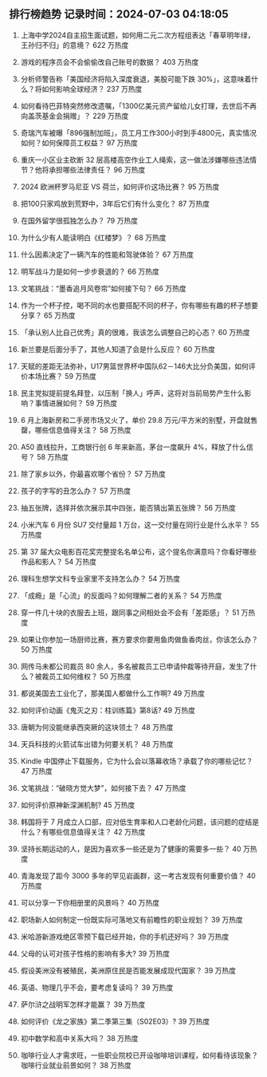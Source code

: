 
## 排行榜趋势 记录时间：2024-07-03 04:18:05
  
  1. 上海中学2024自主招生面试题，如何用二元二次方程组表达「春草明年绿，王孙归不归」的意境？ 622 万热度
    
  2. 游戏的程序员会不会偷偷改自己账号的数据？ 403 万热度
    
  3. 分析师警告称「美国经济将陷入深度衰退，美股可能下跌 30%」，这意味着什么？将如何影响全球经济？ 237 万热度
    
  4. 如何看待巴菲特突然修改遗嘱，「1300亿美元资产留给儿女打理，去世后不再向盖茨基金会捐赠」？ 229 万热度
    
  5. 奇瑞汽车被曝「896强制加班」，员工月工作300小时到手4800元，真实情况如何？如何保障员工权益？ 97 万热度
    
  6. 重庆一小区业主砍断 32 层高楼高空作业工人绳索，这一做法涉嫌哪些违法情节？他将承担哪些法律责任？ 96 万热度
    
  7. 2024 欧洲杯罗马尼亚 VS 荷兰，如何评价这场比赛？ 95 万热度
    
  8. 把100只家鸡放到荒野中，3年后它们有什么变化？ 87 万热度
    
  9. 在国外留学很孤独怎么办？ 79 万热度
    
  10. 为什么少有人能读明白《红楼梦》？ 68 万热度
    
  11. 什么因素决定了一辆汽车的性能和驾驶体验？ 67 万热度
    
  12. 明军战斗力是如何一步步衰退的？ 66 万热度
    
  13. 文笔挑战：“墨香追月风卷帘”如何接下句？ 66 万热度
    
  14. 作为一个杯子控，喝不同的水也要搭配不同的杯子，你有哪些有趣的杯子想要分享？ 65 万热度
    
  15. 「承认别人比自己优秀」真的很难，我该怎么调整自己的心态？ 60 万热度
    
  16. 新兰要是后面分手了，其他人知道了会是什么反应？ 60 万热度
    
  17. 天赋的差距无法弥补，U17男篮世界杯中国队62－146大比分负美国，如何评价本场比赛？ 59 万热度
    
  18. 民主党拟提前提名拜登，以压制「换人」呼声，这将对当前局势产生什么影响？事情进展如何？ 59 万热度
    
  19. 6 月上海新房和二手房市场又火了，单价 29.8 万元/平方米的别墅，开盘就售罄，哪些信息值得关注？ 58 万热度
    
  20. A50 直线拉升，工商银行创 6 年来新高，茅台一度飙升 4%，释放了什么信号？ 58 万热度
    
  21. 除了家乡以外，你最喜欢哪个省份？ 57 万热度
    
  22. 孩子的字写的丑怎么办？ 57 万热度
    
  23. 抽五张牌，选择并依次展示其中四张，能否猜出第五张牌？ 56 万热度
    
  24. 小米汽车 6 月份 SU7 交付量超 1 万台，这一交付量在同行业是什么水平？ 55 万热度
    
  25. 第 37 届大众电影百花奖完整提名名单公布，这个提名你满意吗？你看好哪些作品和影人？ 54 万热度
    
  26. 理科生想学文科专业家里不支持怎么办？ 54 万热度
    
  27. 「成瘾」是「心流」的反面吗？如何理解二者的关系？ 54 万热度
    
  28. 穿一件几十块的衣服去上班，跟同事之间相处会不会有「差距感」？ 51 万热度
    
  29. 如果让你参加一场厨师比赛，赛方要求你要用鱼肉做鱼香肉丝，你该怎么办？ 50 万热度
    
  30. 网传马未都公司裁员 80 余人，多名被裁员工已申请仲裁等待开庭，发生了什么？被裁员工如何维权？ 50 万热度
    
  31. 都说美国去工业化了，那美国人都做什么工作啊? 49 万热度
    
  32. 如何评价动画《鬼灭之刃：柱训练篇》第8话? 49 万热度
    
  33. 唐朝为何没能继承西突厥的这块领土？ 48 万热度
    
  34. 天兵科技的火箭试车出错为何要关机？ 48 万热度
    
  35. Kindle 中国停止下载服务，它为什么会以落幕收场？承载了你的哪些记忆？ 47 万热度
    
  36. 文笔挑战：“破晓方觉大梦”，如何接下去？ 47 万热度
    
  37. 如何评价原神新深渊机制? 45 万热度
    
  38. 韩国将于 7 月成立人口部，应对低生育率和人口老龄化问题，该问题的症结是什么？有哪些信息值得关注？ 42 万热度
    
  39. 坚持长期运动的人，是因为喜欢多一些还是为了健康的需要多一些？ 40 万热度
    
  40. 青海发现了距今 3000 多年的罕见岩画群，这一考古发现有何重要价值？ 40 万热度
    
  41. 可以分享一下你相册里的风景吗？ 40 万热度
    
  42. 职场新人如何制定一份既实际可落地又有前瞻性的职业规划？ 39 万热度
    
  43. 米哈游新游戏绝区零预下载已经开始，你的手机还好吗？ 39 万热度
    
  44. 父母的认可对孩子性格的影响有多大? 39 万热度
    
  45. 假设美洲没有被殖民，美洲原住民是否能发展成现代国家？ 39 万热度
    
  46. 英语、物理几乎不会，要考虑复读吗？ 39 万热度
    
  47. 萨尔浒之战明军怎样才能赢？ 39 万热度
    
  48. 如何评价《龙之家族》第二季第三集（S02E03）? 39 万热度
    
  49. 初中数学和高中关系大吗？ 38 万热度
    
  50. 咖啡行业人才需求旺，一些职业院校已开设咖啡培训课程，如何看待该现象？咖啡行业就业前景如何？ 38 万热度
    